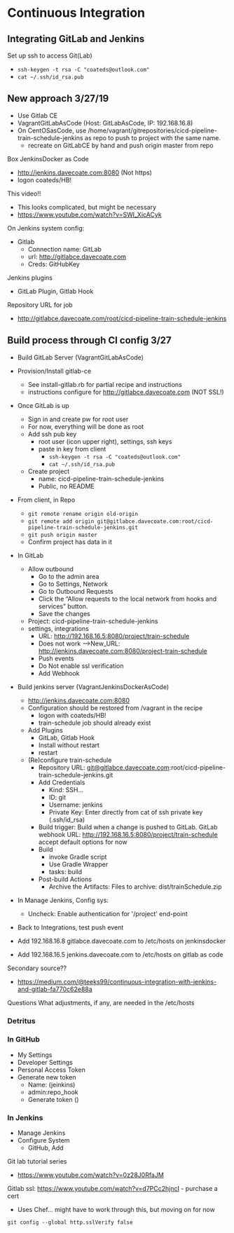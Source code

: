 # Continuous Integration

## Integrating GitLab and Jenkins

Set up ssh to access Git(Lab)
* `ssh-keygen -t rsa -C "coateds@outlook.com"`
* `cat ~/.ssh/id_rsa.pub`

##  New approach 3/27/19
* Use Gitlab CE 
* VagrantGitLabAsCode (Host: GitLabAsCode, IP: 192.168.16.8)
* On CentOSasCode, use /home/vagrant/gitrepositories/cicd-pipeline-train-schedule-jenkins as repo to push to project with the same name.
  * recreate on GitLabCE by hand and push origin master from repo

Box JenkinsDocker as Code

* http://jenkins.davecoate.com:8080 (Not https)
* logon coateds/HB!



This video!!
* This looks complicated, but might be necessary
* https://www.youtube.com/watch?v=SWl_XicACyk


On Jenkins system config:
* Gitlab
  * Connection name: GitLab
  * url: http://gitlabce.davecoate.com
  * Creds:  GitHubKey

Jenkins plugins
* GitLab Plugin, Gitlab Hook

Repository URL for job
* http://gitlabce.davecoate.com/root/cicd-pipeline-train-schedule-jenkins







## Build process through CI config 3/27
* Build GitLab Server (VagrantGitLabAsCode)
* Provision/Install gitlab-ce
  * See install-gitlab.rb for partial recipe and instructions
  * instructions configure for http://gitlabce.davecoate.com (NOT SSL!)
* Once GitLab is up
  * Sign in and create pw for root user
  * For now, everything will be done as root
  * Add ssh pub key
    * root user (icon upper right), settings, ssh keys
    * paste in key from client
      * `ssh-keygen -t rsa -C "coateds@outlook.com"`
      * `cat ~/.ssh/id_rsa.pub`
  * Create project
    * name: cicd-pipeline-train-schedule-jenkins
    * Public, no README
* From client, in Repo
  * `git remote rename origin old-origin`
  * `git remote add origin git@gitlabce.davecoate.com:root/cicd-pipeline-train-schedule-jenkins.git`
  * `git push origin master`
  * Confirm project has data in it

* In GitLab
  * Allow outbound
    * Go to the admin area
    * Go to Settings, Network
    * Go to Outbound Requests
    * Click the “Allow requests to the local network from hooks and services”   button.
    * Save the changes
  * Project:  cicd-pipeline-train-schedule-jenkins
  * settings, integrations
    * URL: http://192.168.16.5:8080/project/train-schedule
    * Does not work -->New_URL: http://jenkins.davecoate.com:8080/project-train-schedule
    * Push events
    * Do Not enable ssl verification
    * Add Webhook


* Build jenkins server (VagrantJenkinsDockerAsCode)
  * http://jenkins.davecoate.com:8080
  * Configuration should be restored from /vagrant in the recipe
    * logon with coateds/HB!
    * train-schedule job should already exist
  * Add Plugins
    * GitLab, Gitlab Hook
    * Install without restart
    * restart
  * (Re)configure train-schedule
    * Repository URL: git@gitlabce.davecoate.com:root/cicd-pipeline-train-schedule-jenkins.git
    * Add Credentials
      * Kind: SSH...
      * ID: git
      * Username: jenkins
      * Private Key: Enter directly from cat of ssh private key (.ssh/id_rsa)
    *   Build trigger: Build when a change is pushed to GitLab. GitLab webhook URL: http://192.168.16.5:8080/project/train-schedule
    accept default options for now
    * Build
      * invoke Gradle script
      * Use Gradle Wrapper
      * tasks: build
    * Post-build Actions
      * Archive the Artifacts: Files to archive: dist/trainSchedule.zip


* In Manage Jenkins, Config sys:
  * Uncheck: Enable authentication for '/project' end-point
* Back to Integrations, test push event
* Add 192.168.16.8 gitlabce.davecoate.com to /etc/hosts on jenkinsdocker
* Add 192.168.16.5 jenkins.davecoate.com to /etc/hosts on gitlab as code

Secondary source??
* https://medium.com/@teeks99/continuous-integration-with-jenkins-and-gitlab-fa770c62e88a

Questions
What adjustments, if any, are needed in the /etc/hosts

### Detritus
### In GitHub
* My Settings
* Developer Settings
* Personal Access Token
* Generate new token
  * Name: (jeinkins)
  * admin:repo_hook 
  * Generate token  ()

### In Jenkins
* Manage Jenkins
* Configure System
  * GitHub, Add

Git lab tutorial series
* https://www.youtube.com/watch?v=0z28J0RfaJM

Gitlab ssl:  https://www.youtube.com/watch?v=d7PCc2hjncI - purchase a cert
* Uses Chef... might have to work through this, but moving on for now

`git config --global http.sslVerify false`